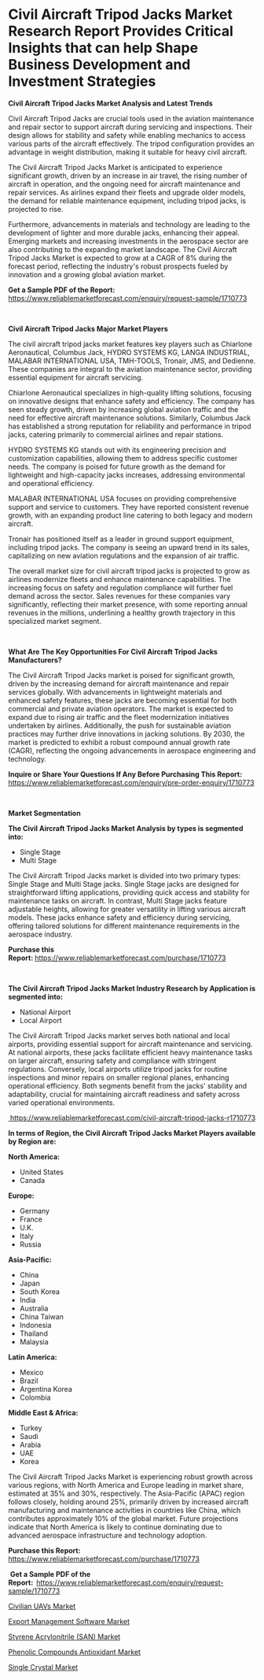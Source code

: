 <p><h1>Civil Aircraft Tripod Jacks Market Research Report Provides Critical Insights that can help Shape Business Development and Investment Strategies</h1></p><p><strong>Civil Aircraft Tripod Jacks Market Analysis and Latest Trends</strong></p>
<p><p>Civil Aircraft Tripod Jacks are crucial tools used in the aviation maintenance and repair sector to support aircraft during servicing and inspections. Their design allows for stability and safety while enabling mechanics to access various parts of the aircraft effectively. The tripod configuration provides an advantage in weight distribution, making it suitable for heavy civil aircraft.</p><p>The Civil Aircraft Tripod Jacks Market is anticipated to experience significant growth, driven by an increase in air travel, the rising number of aircraft in operation, and the ongoing need for aircraft maintenance and repair services. As airlines expand their fleets and upgrade older models, the demand for reliable maintenance equipment, including tripod jacks, is projected to rise.</p><p>Furthermore, advancements in materials and technology are leading to the development of lighter and more durable jacks, enhancing their appeal. Emerging markets and increasing investments in the aerospace sector are also contributing to the expanding market landscape. The Civil Aircraft Tripod Jacks Market is expected to grow at a CAGR of 8% during the forecast period, reflecting the industry's robust prospects fueled by innovation and a growing global aviation market.</p></p>
<p><strong>Get a Sample PDF of the Report:&nbsp;</strong> <a href="https://www.reliablemarketforecast.com/enquiry/request-sample/1710773?utm_campaign=1129&utm_medium=2&utm_source=Github&utm_content=ia&utm_term=22102024&utm_id=civil-aircraft-tripod-jacks">https://www.reliablemarketforecast.com/enquiry/request-sample/1710773</a></p>
<p>&nbsp;</p>
<p><strong>Civil Aircraft Tripod Jacks Major Market Players</strong></p>
<p><p>The civil aircraft tripod jacks market features key players such as Chiarlone Aeronautical, Columbus Jack, HYDRO SYSTEMS KG, LANGA INDUSTRIAL, MALABAR INTERNATIONAL USA, TMH-TOOLS, Tronair, JMS, and Dedienne. These companies are integral to the aviation maintenance sector, providing essential equipment for aircraft servicing.</p><p>Chiarlone Aeronautical specializes in high-quality lifting solutions, focusing on innovative designs that enhance safety and efficiency. The company has seen steady growth, driven by increasing global aviation traffic and the need for effective aircraft maintenance solutions. Similarly, Columbus Jack has established a strong reputation for reliability and performance in tripod jacks, catering primarily to commercial airlines and repair stations.</p><p>HYDRO SYSTEMS KG stands out with its engineering precision and customization capabilities, allowing them to address specific customer needs. The company is poised for future growth as the demand for lightweight and high-capacity jacks increases, addressing environmental and operational efficiency.</p><p>MALABAR INTERNATIONAL USA focuses on providing comprehensive support and service to customers. They have reported consistent revenue growth, with an expanding product line catering to both legacy and modern aircraft.</p><p>Tronair has positioned itself as a leader in ground support equipment, including tripod jacks. The company is seeing an upward trend in its sales, capitalizing on new aviation regulations and the expansion of air traffic.</p><p>The overall market size for civil aircraft tripod jacks is projected to grow as airlines modernize fleets and enhance maintenance capabilities. The increasing focus on safety and regulation compliance will further fuel demand across the sector. Sales revenues for these companies vary significantly, reflecting their market presence, with some reporting annual revenues in the millions, underlining a healthy growth trajectory in this specialized market segment.</p></p>
<p>&nbsp;</p>
<p><strong>What Are The Key Opportunities For Civil Aircraft Tripod Jacks Manufacturers?</strong></p>
<p><p>The Civil Aircraft Tripod Jacks market is poised for significant growth, driven by the increasing demand for aircraft maintenance and repair services globally. With advancements in lightweight materials and enhanced safety features, these jacks are becoming essential for both commercial and private aviation operators. The market is expected to expand due to rising air traffic and the fleet modernization initiatives undertaken by airlines. Additionally, the push for sustainable aviation practices may further drive innovations in jacking solutions. By 2030, the market is predicted to exhibit a robust compound annual growth rate (CAGR), reflecting the ongoing advancements in aerospace engineering and technology.</p></p>
<p><strong>Inquire or Share Your Questions If Any Before Purchasing This Report:</strong> <a href="https://www.reliablemarketforecast.com/enquiry/pre-order-enquiry/1710773?utm_campaign=1129&utm_medium=2&utm_source=Github&utm_content=ia&utm_term=22102024&utm_id=civil-aircraft-tripod-jacks">https://www.reliablemarketforecast.com/enquiry/pre-order-enquiry/1710773</a></p>
<p>&nbsp;</p>
<p><strong>Market Segmentation</strong></p>
<p><strong>The Civil Aircraft Tripod Jacks Market Analysis by types is segmented into:</strong></p>
<p><ul><li>Single Stage</li><li>Multi Stage</li></ul></p>
<p><p>The Civil Aircraft Tripod Jacks market is divided into two primary types: Single Stage and Multi Stage jacks. Single Stage jacks are designed for straightforward lifting applications, providing quick access and stability for maintenance tasks on aircraft. In contrast, Multi Stage jacks feature adjustable heights, allowing for greater versatility in lifting various aircraft models. These jacks enhance safety and efficiency during servicing, offering tailored solutions for different maintenance requirements in the aerospace industry.</p></p>
<p><strong>Purchase this Report:&nbsp;</strong><a href="https://www.reliablemarketforecast.com/purchase/1710773?utm_campaign=1129&utm_medium=2&utm_source=Github&utm_content=ia&utm_term=22102024&utm_id=civil-aircraft-tripod-jacks">https://www.reliablemarketforecast.com/purchase/1710773</a></p>
<p>&nbsp;</p>
<p><strong>The Civil Aircraft Tripod Jacks Market Industry Research by Application is segmented into:</strong></p>
<p><ul><li>National Airport</li><li>Local Airport</li></ul></p>
<p><p>The Civil Aircraft Tripod Jacks market serves both national and local airports, providing essential support for aircraft maintenance and servicing. At national airports, these jacks facilitate efficient heavy maintenance tasks on larger aircraft, ensuring safety and compliance with stringent regulations. Conversely, local airports utilize tripod jacks for routine inspections and minor repairs on smaller regional planes, enhancing operational efficiency. Both segments benefit from the jacks' stability and adaptability, crucial for maintaining aircraft readiness and safety across varied operational environments.</p></p>
<p><a href="https://www.reliablemarketforecast.com/civil-aircraft-tripod-jacks-r1710773?utm_campaign=1129&utm_medium=2&utm_source=Github&utm_content=ia&utm_term=22102024&utm_id=civil-aircraft-tripod-jacks">&nbsp;https://www.reliablemarketforecast.com/civil-aircraft-tripod-jacks-r1710773</a></p>
<p><strong>In terms of Region, the Civil Aircraft Tripod Jacks Market Players available by Region are:</strong></p>
<p>
    <p> <strong> North America: </strong>
        <ul>
            <li>United States</li>
            <li>Canada</li>
        </ul>
        </p> 
    <p> <strong> Europe: </strong>
        <ul>
            <li>Germany</li>
            <li>France</li>
            <li>U.K.</li>
            <li>Italy</li>
            <li>Russia</li>
        </ul>
        </p> 
    <p> <strong> Asia-Pacific: </strong>
        <ul>
            <li>China</li>
            <li>Japan</li>
            <li>South Korea</li>
            <li>India</li>
            <li>Australia</li>
            <li>China Taiwan</li>
            <li>Indonesia</li>
            <li>Thailand</li>
            <li>Malaysia</li>
        </ul>
        </p> 
    <p> <strong> Latin America: </strong>
        <ul>
            <li>Mexico</li>
            <li>Brazil</li>
            <li>Argentina Korea</li>
            <li>Colombia</li>
        </ul>
        </p> 
    <p> <strong> Middle East & Africa: </strong>
        <ul>
            <li>Turkey</li>
            <li>Saudi</li>
            <li>Arabia</li>
            <li>UAE</li>
            <li>Korea</li>
        </ul>
    </p>
    </p>
<p><p>The Civil Aircraft Tripod Jacks Market is experiencing robust growth across various regions, with North America and Europe leading in market share, estimated at 35% and 30%, respectively. The Asia-Pacific (APAC) region follows closely, holding around 25%, primarily driven by increased aircraft manufacturing and maintenance activities in countries like China, which contributes approximately 10% of the global market. Future projections indicate that North America is likely to continue dominating due to advanced aerospace infrastructure and technology adoption.</p></p>
<p><strong>Purchase this Report: </strong><a href="https://www.reliablemarketforecast.com/purchase/1710773?utm_campaign=1129&utm_medium=2&utm_source=Github&utm_content=ia&utm_term=22102024&utm_id=civil-aircraft-tripod-jacks">https://www.reliablemarketforecast.com/purchase/1710773</a></p>
<p>&nbsp;<strong>Get a Sample PDF of the Report:&nbsp;&nbsp;</strong><a href="https://www.reliablemarketforecast.com/enquiry/request-sample/1710773?utm_campaign=1129&utm_medium=2&utm_source=Github&utm_content=ia&utm_term=22102024&utm_id=civil-aircraft-tripod-jacks">https://www.reliablemarketforecast.com/enquiry/request-sample/1710773</a></p>
<p><strong></strong></p>
<p><p><a href="https://issuu.com/reportprime-2/docs/civilian-uavs-market-size-2030.pptx_3398c17edf7bd5?utm_campaign=1129&utm_medium=2&utm_source=Github&utm_content=ia&utm_term=22102024&utm_id=civil-aircraft-tripod-jacks">Civilian UAVs Market</a></p><p><a href="https://www.linkedin.com/pulse/emerging-opportunities-challenges-global-export-management-software-hnl8c?utm_campaign=1129&utm_medium=2&utm_source=Github&utm_content=ia&utm_term=22102024&utm_id=civil-aircraft-tripod-jacks">Export Management Software Market</a></p><p><a href="https://github.com/ellenqyqdyches/Market-Research-Report-List-1/blob/main/styrene-acrylonitrile-san-market.md?utm_campaign=1129&utm_medium=2&utm_source=Github&utm_content=ia&utm_term=22102024&utm_id=civil-aircraft-tripod-jacks">Styrene Acrylonitrile (SAN) Market</a></p><p><a href="https://medium.com/@chr1i1herth/emerging-trends-in-phenolic-compounds-antioxidant-market-global-outlook-and-future-prospects-from-73ca74bb8d40?postPublishedType=repub&utm_campaign=1129&utm_medium=2&utm_source=Github&utm_content=ia&utm_term=22102024&utm_id=civil-aircraft-tripod-jacks">Phenolic Compounds Antioxidant Market</a></p><p><a href="https://medium.com/@crupardgu/single-crystal-market-penetration-strategies-untapped-markets-and-growth-potential-2024-2031-1804cc9263ce?postPublishedType=repub&utm_campaign=1129&utm_medium=2&utm_source=Github&utm_content=ia&utm_term=22102024&utm_id=civil-aircraft-tripod-jacks">Single Crystal Market</a></p></p>